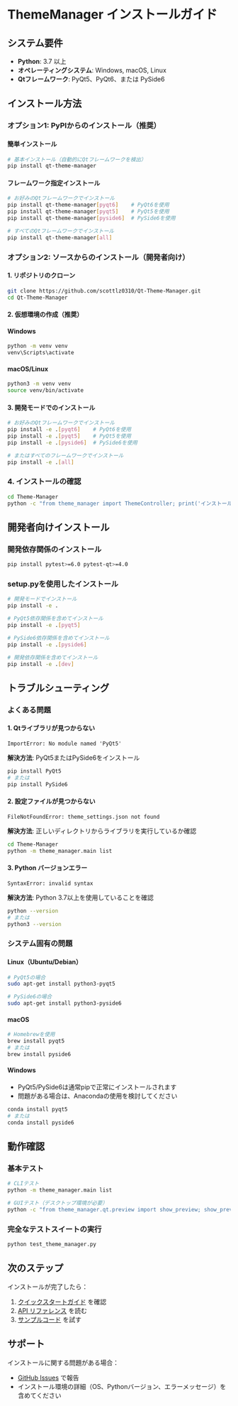 # ThemeManager インストールガイド

## システム要件

- **Python**: 3.7 以上
- **オペレーティングシステム**: Windows, macOS, Linux
- **Qtフレームワーク**: PyQt5、PyQt6、または PySide6

## インストール方法

### オプション1: PyPIからのインストール（推奨）

#### 簡単インストール
```bash
# 基本インストール（自動的にQtフレームワークを検出）
pip install qt-theme-manager
```

#### フレームワーク指定インストール
```bash
# お好みのQtフレームワークでインストール
pip install qt-theme-manager[pyqt6]    # PyQt6を使用
pip install qt-theme-manager[pyqt5]    # PyQt5を使用
pip install qt-theme-manager[pyside6]  # PySide6を使用

# すべてのQtフレームワークでインストール
pip install qt-theme-manager[all]
```

### オプション2: ソースからのインストール（開発者向け）

#### 1. リポジトリのクローン

```bash
git clone https://github.com/scottlz0310/Qt-Theme-Manager.git
cd Qt-Theme-Manager
```

#### 2. 仮想環境の作成（推奨）

#### Windows
```bash
python -m venv venv
venv\Scripts\activate
```

#### macOS/Linux
```bash
python3 -m venv venv
source venv/bin/activate
```

#### 3. 開発モードでのインストール

```bash
# お好みのQtフレームワークでインストール
pip install -e .[pyqt6]    # PyQt6を使用
pip install -e .[pyqt5]    # PyQt5を使用
pip install -e .[pyside6]  # PySide6を使用

# またはすべてのフレームワークでインストール
pip install -e .[all]
```

### 4. インストールの確認

```bash
cd Theme-Manager
python -c "from theme_manager import ThemeController; print('インストール成功')"
```

## 開発者向けインストール

### 開発依存関係のインストール

```bash
pip install pytest>=6.0 pytest-qt>=4.0
```

### setup.pyを使用したインストール

```bash
# 開発モードでインストール
pip install -e .

# PyQt5依存関係を含めてインストール
pip install -e .[pyqt5]

# PySide6依存関係を含めてインストール
pip install -e .[pyside6]

# 開発依存関係を含めてインストール
pip install -e .[dev]
```

## トラブルシューティング

### よくある問題

#### 1. Qtライブラリが見つからない
```
ImportError: No module named 'PyQt5'
```

**解決方法**: PyQt5またはPySide6をインストール
```bash
pip install PyQt5
# または
pip install PySide6
```

#### 2. 設定ファイルが見つからない
```
FileNotFoundError: theme_settings.json not found
```

**解決方法**: 正しいディレクトリからライブラリを実行しているか確認
```bash
cd Theme-Manager
python -m theme_manager.main list
```

#### 3. Python バージョンエラー
```
SyntaxError: invalid syntax
```

**解決方法**: Python 3.7以上を使用していることを確認
```bash
python --version
# または
python3 --version
```

### システム固有の問題

#### Linux（Ubuntu/Debian）
```bash
# PyQt5の場合
sudo apt-get install python3-pyqt5

# PySide6の場合
sudo apt-get install python3-pyside6
```

#### macOS
```bash
# Homebrewを使用
brew install pyqt5
# または
brew install pyside6
```

#### Windows
- PyQt5/PySide6は通常pipで正常にインストールされます
- 問題がある場合は、Anacondaの使用を検討してください

```bash
conda install pyqt5
# または
conda install pyside6
```

## 動作確認

### 基本テスト
```bash
# CLIテスト
python -m theme_manager.main list

# GUIテスト（デスクトップ環境が必要）
python -c "from theme_manager.qt.preview import show_preview; show_preview()"
```

### 完全なテストスイートの実行
```bash
python test_theme_manager.py
```

## 次のステップ

インストールが完了したら：

1. [クイックスタートガイド](README_ja.md#クイックスタート) を確認
2. [API リファレンス](README_ja.md#api-リファレンス) を読む
3. [サンプルコード](examples/) を試す

## サポート

インストールに関する問題がある場合：
- [GitHub Issues](https://github.com/scottlz0310/Theme-Manager/issues) で報告
- インストール環境の詳細（OS、Pythonバージョン、エラーメッセージ）を含めてください
